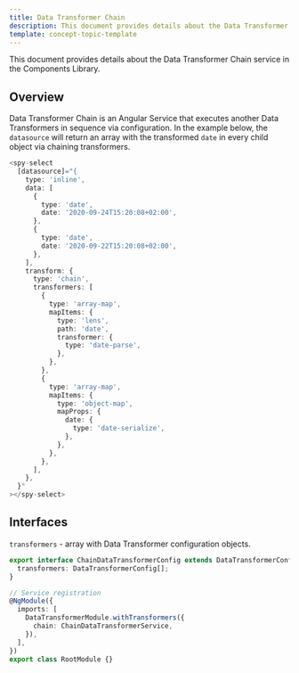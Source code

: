 ```yaml
---
title: Data Transformer Chain
description: This document provides details about the Data Transformer Chain service in the Components Library.
template: concept-topic-template
---
```



This document provides details about the Data Transformer Chain service in the Components Library.

## Overview

Data Transformer Chain is an Angular Service that executes another Data Transformers in sequence via configuration.
In the example below, the `datasource` will return an array with the transformed `date` in every child object via chaining transformers.

```ts
<spy-select
  [datasource]="{
    type: 'inline',
    data: [
      {
        type: 'date',
        date: '2020-09-24T15:20:08+02:00',
      },
      {
        type: 'date',
        date: '2020-09-22T15:20:08+02:00',
      },
    ],
    transform: {
      type: 'chain',
      transformers: [
        {
          type: 'array-map',
          mapItems: {
            type: 'lens',
            path: 'date',
            transformer: {
              type: 'date-parse',
            },
          },
        },                                            
        {
          type: 'array-map',
          mapItems: {
            type: 'object-map',
            mapProps: {
              date: {
                type: 'date-serialize',
              },
            },
          },
        },
      ],      
    },                  
  }"
></spy-select>
```

## Interfaces

`transformers` - array with Data Transformer configuration objects.

```ts
export interface ChainDataTransformerConfig extends DataTransformerConfig {
  transformers: DataTransformerConfig[];
}

// Service registration
@NgModule({
  imports: [
    DataTransformerModule.withTransformers({
      chain: ChainDataTransformerService,
    }),
  ],
})
export class RootModule {}
```
